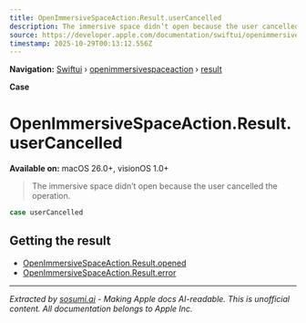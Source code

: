 ```yaml
---
title: OpenImmersiveSpaceAction.Result.userCancelled
description: The immersive space didn’t open because the user cancelled the operation.
source: https://developer.apple.com/documentation/swiftui/openimmersivespaceaction/result/usercancelled
timestamp: 2025-10-29T00:13:12.556Z
---
```


**Navigation:** [Swiftui](/documentation/swiftui) › [openimmersivespaceaction](/documentation/swiftui/openimmersivespaceaction) › [result](/documentation/swiftui/openimmersivespaceaction/result)

**Case**

# OpenImmersiveSpaceAction.Result.userCancelled

**Available on:** macOS 26.0+, visionOS 1.0+

> The immersive space didn’t open because the user cancelled the operation.

```swift
case userCancelled
```

## Getting the result

- [OpenImmersiveSpaceAction.Result.opened](/documentation/swiftui/openimmersivespaceaction/result/opened)
- [OpenImmersiveSpaceAction.Result.error](/documentation/swiftui/openimmersivespaceaction/result/error)

---

*Extracted by [sosumi.ai](https://sosumi.ai) - Making Apple docs AI-readable.*
*This is unofficial content. All documentation belongs to Apple Inc.*
